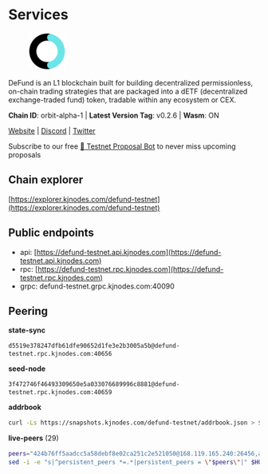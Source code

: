 # Services

<figure><img src="https://raw.githubusercontent.com/kj89/cosmos-images/main/logos/defund.png" alt=""><figcaption></figcaption></figure>

DeFund is an L1 blockchain built for building decentralized permissionless,  on-chain trading strategies that are packaged into a dETF (decentralized  exchange-traded fund) token, tradable within any ecosystem or CEX.

**Chain ID**: orbit-alpha-1 | **Latest Version Tag**: v0.2.6 | **Wasm**: ON

[Website](https://www.defund.app) | [Discord](https://discord.gg/FV26pRPZ3P) | [Twitter](https://twitter.com/defund_finance)



Subscribe to our free [🤖 Testnet Proposal Bot](https://t.me/kjnodes_testnet_proposal_bot) to never miss upcoming proposals


## Chain explorer
[https://explorer.kjnodes.com/defund-testnet](https://explorer.kjnodes.com/defund-testnet)

## Public endpoints

* api: [https://defund-testnet.api.kjnodes.com](https://defund-testnet.api.kjnodes.com)
* rpc: [https://defund-testnet.rpc.kjnodes.com](https://defund-testnet.rpc.kjnodes.com)
* grpc: defund-testnet.grpc.kjnodes.com:40090

## Peering

**state-sync**

```text
d5519e378247dfb61dfe90652d1fe3e2b3005a5b@defund-testnet.rpc.kjnodes.com:40656
```

**seed-node**

```text
3f472746f46493309650e5a033076689996c8881@defund-testnet.rpc.kjnodes.com:40659
```

**addrbook**
```bash
curl -Ls https://snapshots.kjnodes.com/defund-testnet/addrbook.json > $HOME/.defund/config/addrbook.json
```

**live-peers** (29)
```bash
peers="424b76ff5aadcc5a58debf8e02ca251c2e521050@168.119.165.240:26456,afdbe2fb845ff591d32f83e4a28b49c59cd9111c@65.109.117.121:13656,f417252166d6508a75371573f3c12e8abca238a5@65.108.108.52:13656,c2974fd847a286f1b960f5a7a63b96f582c88f48@207.244.227.247:26656,48920dc679562d2f116f0b89ac77796377cfb130@194.146.13.254:26656,beb10b655c17c4dd306c5afe51b5bcb81ff46e9c@195.128.158.119:26656,2151e36f7696b39147f995c5171805c4eae0788a@194.87.113.40:26656,1a4f0f016ffc8f6814835dc20f5bb7050b2eac90@38.242.239.25:26656,8274cf9149b23c23694cdce7045a607879fc51b2@95.217.182.26:26456,cf28e64a237c7278223238325727cef0c2c8ca51@193.34.217.174:26656,2425a645f1b375c4d61857a7010841d4baf74a1b@109.195.131.79:36656,86caf6297ae00fb58b58a272984275c592b2fdf7@65.109.84.216:56656,51c8bb36bfd184bdd5a8ee67431a0298218de946@162.19.237.229:26656,fb124c136c3aa20a71c68d9cb0a2833293c8dc58@23.88.73.158:26656,e04063d21e8e4ef2ca3661c6b20a5192c1afe119@138.201.204.5:32656,4515f69283a8f3db159d35e72edce0ea0ddb6f1b@38.242.142.134:28656,773b4e59036c6934cdd3c919fc74259aba7d8ab3@185.16.39.4:26656,d5519e378247dfb61dfe90652d1fe3e2b3005a5b@65.109.68.190:40656,26bdbcbfa286f443c842ed241d35fa09065d586b@161.97.128.243:34656,da77231e4a499106b2fa2f0d64e553c2a9e2203b@65.108.199.206:28656,578a034282182f8ce129eedd4ef1b074ca4d3032@16.163.74.176:26616,d7b1896a0dad8f7c5d77cb8656271c972120ce55@154.53.54.154:30656,0f2506a8c83b9cbeb08685829db26a4f7a0db6b0@65.21.5.11:26656,5a93bbc7e9dc368ccadd2627b35364e0bf06035e@31.187.74.29:26656,4b740c782cc4e6561de519fffb23499f0541e84d@89.116.29.202:18656,8105e993c0d6af1da517691267c236009e478bf1@144.76.225.172:13656,15f51735fd76f72abfca70f4bb2da93458b63073@93.100.235.162:26656,8abfa09fdbea667157d96f79c815fd9b3186b6ae@65.109.92.240:2026,6406dc6dff130a009ad79bb04eb29b731414811f@141.95.145.41:27656"
sed -i -e "s|^persistent_peers *=.*|persistent_peers = \"$peers\"|" $HOME/.defund/config/config.toml
```
